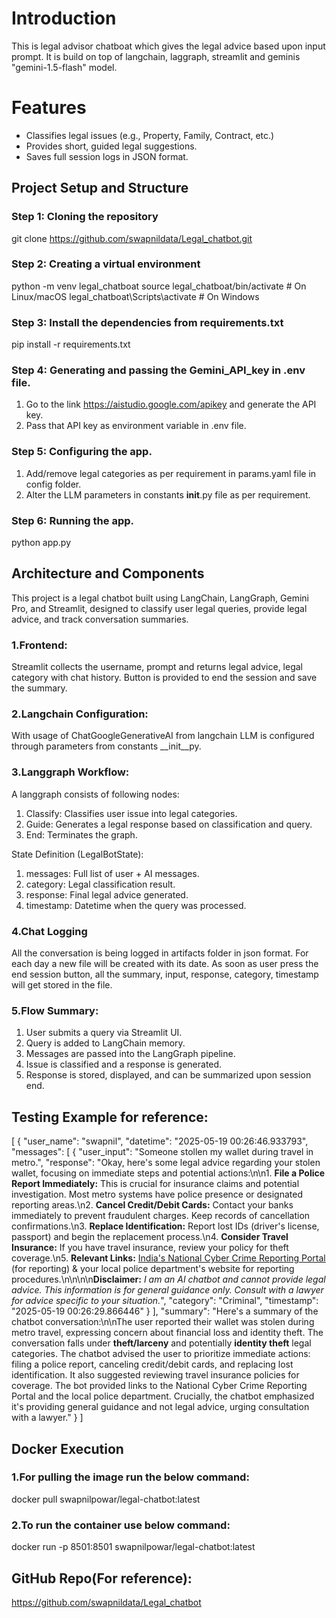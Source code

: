 # Introduction
This is legal advisor chatboat which gives the legal advice based upon input prompt.
It is build on top of langchain, laggraph, streamlit and geminis "gemini-1.5-flash" model.

# Features
- Classifies legal issues (e.g., Property, Family, Contract, etc.)
- Provides short, guided legal suggestions.
- Saves full session logs in JSON format.

##  Project Setup and Structure

### Step 1: Cloning the repository
git clone https://github.com/swapnildata/Legal_chatbot.git

### Step 2: Creating a virtual environment
python -m venv legal_chatboat
source legal_chatboat/bin/activate  # On Linux/macOS
legal_chatboat\Scripts\activate     # On Windows

### Step 3: Install the dependencies from requirements.txt
pip install -r requirements.txt

### Step 4: Generating and passing the Gemini_API_key in .env file.
1. Go to the link https://aistudio.google.com/apikey and generate the API key.
2. Pass that API key as environment variable in .env file.

### Step 5: Configuring the app.
1. Add/remove legal categories as per requirement in params.yaml file in config folder.
2. Alter the LLM parameters in constants __init__.py file as per requirement.

### Step 6: Running the app.
python app.py

##  Architecture and Components
This project is a legal chatbot built using LangChain, LangGraph, Gemini Pro, and Streamlit, designed to classify user legal queries, provide legal advice, and track conversation summaries. 

### 1.Frontend:
Streamlit collects the username, prompt and returns legal advice, legal category with chat history. Button is provided to end the session and save the summary. 

### 2.Langchain Configuration:
With usage of ChatGoogleGenerativeAI from langchain LLM is configured through parameters from constants __init__py.

### 3.Langgraph Workflow:
A langgraph consists of following nodes:

1. Classify: Classifies user issue into legal categories.
2. Guide: Generates a legal response based on classification and query.
3. End: Terminates the graph.

State Definition (LegalBotState):
1. messages: Full list of user + AI messages.
2. category: Legal classification result.
3. response: Final legal advice generated.
4. timestamp: Datetime when the query was processed.

### 4.Chat Logging
All the conversation is being logged in artifacts folder in json format. For each day a new file will be created with its date. As soon as user press the end session button, all the summary, input, response, category, timestamp will get stored in the file.

### 5.Flow Summary:
1. User submits a query via Streamlit UI.
2. Query is added to LangChain memory.
3. Messages are passed into the LangGraph pipeline.
4. Issue is classified and a response is generated.
5. Response is stored, displayed, and can be summarized upon session end.

##  Testing Example for reference:
[
    {
        "user_name": "swapnil",
        "datetime": "2025-05-19 00:26:46.933793",
        "messages": [
            {
                "user_input": "Someone stollen my wallet during travel in metro.",
                "response": "Okay, here's some legal advice regarding your stolen wallet, focusing on immediate steps and potential actions:\n\n1. **File a Police Report Immediately:** This is crucial for insurance claims and potential investigation.  Most metro systems have police presence or designated reporting areas.\n2. **Cancel Credit/Debit Cards:** Contact your banks immediately to prevent fraudulent charges. Keep records of cancellation confirmations.\n3. **Replace Identification:**  Report lost IDs (driver's license, passport) and begin the replacement process.\n4. **Consider Travel Insurance:** If you have travel insurance, review your policy for theft coverage.\n5. **Relevant Links:**  [India's National Cyber Crime Reporting Portal](https://cybercrime.gov.in/) (for reporting) & your local police department's website for reporting procedures.\n\n\n\n**Disclaimer:** *I am an AI chatbot and cannot provide legal advice. This information is for general guidance only. Consult with a lawyer for advice specific to your situation.*",
                "category": "Criminal",
                "timestamp": "2025-05-19 00:26:29.866446"
            }
        ],
        "summary": "Here's a summary of the chatbot conversation:\n\nThe user reported their wallet was stolen during metro travel, expressing concern about financial loss and identity theft. The conversation falls under **theft/larceny** and potentially **identity theft** legal categories. The chatbot advised the user to prioritize immediate actions: filing a police report, canceling credit/debit cards, and replacing lost identification. It also suggested reviewing travel insurance policies for coverage.  The bot provided links to the National Cyber Crime Reporting Portal and the local police department. Crucially, the chatbot emphasized it's providing general guidance and not legal advice, urging consultation with a lawyer."
    }
]

##  Docker Execution

### 1.For pulling the image run the below command:
docker pull swapnilpowar/legal-chatbot:latest

### 2.To run the container use below command:
docker run -p 8501:8501 swapnilpowar/legal-chatbot:latest

##  GitHub Repo(For reference):
https://github.com/swapnildata/Legal_chatbot